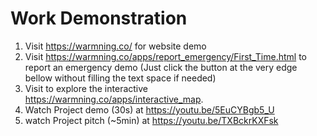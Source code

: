 # Work Demonstration


1. Visit https://warmning.co/ for website demo
2. Visit https://warmning.co/apps/report_emergency/First_Time.html to report an emergency demo
(Just click the button at the very edge bellow without filling the text space if needed)
3. Visit to explore the interactive https://warmning.co/apps/interactive_map.
4. Watch Project demo (30s) at https://youtu.be/5EuCYBgb5_U
5. watch Project pitch (~5min) at https://youtu.be/TXBckrKXFsk

